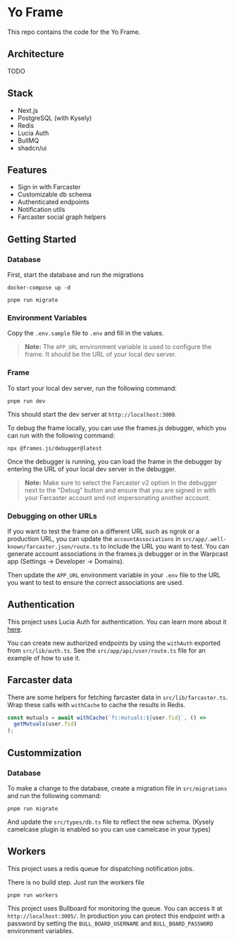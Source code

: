 # Yo Frame

This repo contains the code for the Yo Frame.

## Architecture

TODO

## Stack
- Next.js
- PostgreSQL (with Kysely)
- Redis
- Lucia Auth
- BullMQ
- shadcn/ui

## Features
- Sign in with Farcaster
- Customizable db schema
- Authenticated endpoints
- Notification utils
- Farcaster social graph helpers

## Getting Started

### Database

First, start the database and run the migrations

```
docker-compose up -d
```

```
pnpm run migrate
```

### Environment Variables

Copy the `.env.sample` file to `.env` and fill in the values.

> **Note:** The `APP_URL` environment variable is used to configure the frame. It should be the URL of your local dev server.

### Frame

To start your local dev server, run the following command:

```
pnpm run dev
```

This should start the dev server at `http://localhost:3000`.

To debug the frame locally, you can use the frames.js debugger, which you can run with the following command:

```
npx @frames.js/debugger@latest
```

Once the debugger is running, you can load the frame in the debugger by entering the URL of your local dev server in the debugger.

> **Note:** Make sure to select the Farcaster v2 option in the debugger next to the "Debug" button and ensure that you are signed in with your Farcaster account and not impersonating another account.

### Debugging on other URLs

If you want to test the frame on a different URL such as ngrok or a production URL, you can update the `accountAssociations` in `src/app/.well-known/farcaster.json/route.ts` to include the URL you want to test. You can generate account associations in the frames.js debugger or in the Warpcast app (Settings -> Developer -> Domains).

Then update the `APP_URL` environment variable in your `.env` file to the URL you want to test to ensure the correct associations are used.

## Authentication

This project uses Lucia Auth for authentication. You can learn more about it [here](https://lucia-auth.com/).

You can create new authorized endpoints by using the `withAuth` exported from `src/lib/auth.ts`. See the `src/app/api/user/route.ts` file for an example of how to use it.

## Farcaster data

There are some helpers for fetching farcaster data in `src/lib/farcaster.ts`. Wrap these calls with `withCache` to cache the results in Redis.

```ts
const mutuals = await withCache(`fc:mutuals:${user.fid}`, () =>
  getMutuals(user.fid)
);
```

## Custommization

### Database

To make a change to the database, create a migration file in `src/migrations` and run the following command:

```
pnpm run migrate
```

And update the `src/types/db.ts` file to reflect the new schema. (Kysely camelcase plugin is enabled so you can use camelcase in your types)

## Workers

This project uses a redis queue for dispatching notification jobs.

There is no build step. Just run the workers file

```
pnpm run workers
```

This project uses Bullboard for monitoring the queue. You can access it at `http://localhost:3005/`. In production you can protect this endpoint with a password by setting the `BULL_BOARD_USERNAME` and `BULL_BOARD_PASSWORD` environment variables.
